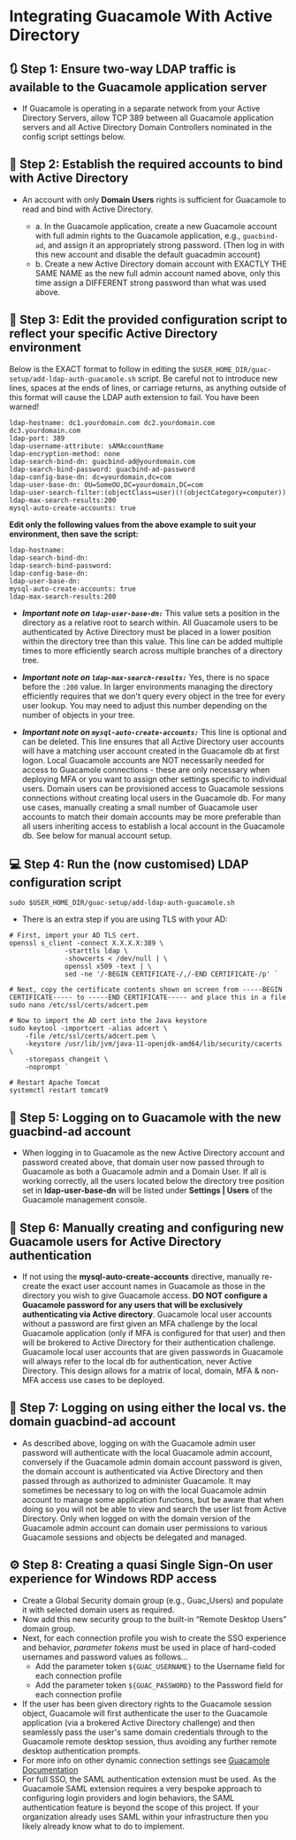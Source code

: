 # Integrating Guacamole With Active Directory

## :arrows_clockwise: **Step 1: Ensure two-way LDAP traffic is available to the Guacamole application server**

- If Guacamole is operating in a separate network from your Active Directory Servers, allow TCP 389 between all Guacamole application servers and all Active Directory Domain Controllers nominated in the config script settings below.

## :key: **Step 2: Establish the required accounts to bind with Active Directory**

- An account with only **Domain Users** rights is sufficient for Guacamole to read and bind with Active Directory. 

   - a. In the Guacamole application, create a new Guacamole account with full admin rights to the Guacamole application, e.g., `guacbind-ad`, and assign it an appropriately strong password. (Then log in with this new account and disable the default guacadmin account)
   - b. Create a new Active Directory domain account with EXACTLY THE SAME NAME as the new full admin account named above, only this time assign a DIFFERENT strong password than what was used above. 

## :pencil: **Step 3: Edit the provided configuration script to reflect your specific Active Directory environment**

Below is the EXACT format to follow in editing the `$USER_HOME_DIR/guac-setup/add-ldap-auth-guacamole.sh` script. Be careful not to introduce new lines, spaces at the ends of lines, or carriage returns, as anything outside of this format will cause the LDAP auth extension to fail. You have been warned! 

```
ldap-hostname: dc1.yourdomain.com dc2.yourdomain.com dc3.yourdomain.com
ldap-port: 389
ldap-username-attribute: sAMAccountName
ldap-encryption-method: none
ldap-search-bind-dn: guacbind-ad@yourdomain.com
ldap-search-bind-password: guacbind-ad-password
ldap-config-base-dn: dc=yourdomain,dc=com
ldap-user-base-dn: OU=SomeOU,DC=yourdomain,DC=com
ldap-user-search-filter:(objectClass=user)(!(objectCategory=computer))
ldap-max-search-results:200
mysql-auto-create-accounts: true
```

**Edit only the following values from the above example to suit your environment, then save the script:**

```
ldap-hostname:
ldap-search-bind-dn:
ldap-search-bind-password:
ldap-config-base-dn:
ldap-user-base-dn:
mysql-auto-create-accounts: true
ldap-max-search-results:200
```

- **_Important note on `ldap-user-base-dn:`_** This value sets a position in the directory as a relative root to search within. All Guacamole users to be authenticated by Active Directory must be placed in a lower position within the directory tree than this value. This line can be added multiple times to more efficiently search across multiple branches of a directory tree.

- **_Important note on `ldap-max-search-results:`_** Yes, there is no space before the `:200` value. In larger environments managing the directory efficiently requires that we don't query every object in the tree for every user lookup. You may need to adjust this number depending on the number of objects in your tree.

- **_Important note on `mysql-auto-create-accounts:`_** This line is optional and can be deleted. This line ensures that all Active Directory user accounts will have a matching user account created in the Guacamole db at first logon. Local Guacamole accounts are NOT necessarily needed for access to Guacamole connections - these are only necessary when deploying MFA or you want to assign other settings specific to individual users. Domain users can be provisioned access to Guacamole sessions connections without creating local users in the Guacamole db. For many use cases, manually creating a small number of Guacamole user accounts to match their domain accounts may be more preferable than all users inheriting access to establish a local account in the Guacamole db. See below for manual account setup.

## :computer: **Step 4: Run the (now customised) LDAP configuration script**

```shell
sudo $USER_HOME_DIR/guac-setup/add-ldap-auth-guacamole.sh
```

 - There is an extra step if you are using TLS with your AD:

```
# First, import your AD TLS cert. 
openssl s_client -connect X.X.X.X:389 \
              -starttls ldap \
              -showcerts < /dev/null | \
              openssl x509 -text | \
              sed -ne '/-BEGIN CERTIFICATE-/,/-END CERTIFICATE-/p' `

# Next, copy the certificate contents shown on screen from -----BEGIN CERTIFICATE----- to -----END CERTIFICATE----- and place this in a file
sudo nano /etc/ssl/certs/adcert.pem

# Now to import the AD cert into the Java keystore
sudo keytool -importcert -alias adcert \
	-file /etc/ssl/certs/adcert.pem \
	-keystore /usr/lib/jvm/java-11-openjdk-amd64/lib/security/cacerts \
	-storepass changeit \
	-noprompt `

# Restart Apache Tomcat
systemctl restart tomcat9
```

## :door: **Step 5: Logging on to Guacamole with the new guacbind-ad account**

- When logging in to Guacamole as the new Active Directory account and password created above, that domain user now passed through to Guacamole as both a Guacamole admin and a Domain User. If all is working correctly, all the users located below the directory tree position set in **ldap-user-base-dn** will be listed under **Settings | Users** of the Guacamole management console.

## :busts_in_silhouette: **Step 6: Manually creating and configuring new Guacamole users for Active Directory authentication**

- If not using the **mysql-auto-create-accounts** directive, manually re-create the exact user account names in Guacamole as those in the directory you wish to give Guacamole access. **DO NOT configure a Guacamole password for any users that will be exclusively authenticating via Active directory**. Guacamole local user accounts without a password are first given an MFA challenge by the local Guacamole application (only if MFA is configured for that user) and then will be brokered to Active Directory for their authentication challenge. Guacamole local user accounts that are given passwords in Guacamole will always refer to the local db for authentication, never Active Directory. This design allows for a matrix of local, domain, MFA & non-MFA access use cases to be deployed.

## :key: **Step 7: Logging on using either the local vs. the domain guacbind-ad account**

- As described above, logging on with the Guacamole admin user password will authenticate with the local Guacamole admin account, conversely if the Guacamole admin domain account password is given, the domain account is authenticated via Active Directory and then passed through as authorized to administer Guacamole. It may sometimes be necessary to log on with the local Guacamole admin account to manage some application functions, but be aware that when doing so you will not be able to view and search the user list from Active Directory. Only when logged on with the domain version of the Guacamole admin account can domain user permissions to various Guacamole sessions and objects be delegated and managed.

## :gear: **Step 8: Creating a quasi Single Sign-On user experience for Windows RDP access**

- Create a Global Security domain group (e.g., Guac_Users) and populate it with selected domain users as required. 
- Now add this new security group to the built-in “Remote Desktop Users” domain group.
- Next, for each connection profile you wish to create the SSO experience and behavior, _parameter_ _tokens_ must be used in place of hard-coded usernames and password values as follows... 
  - Add the parameter token `${GUAC_USERNAME}` to the Username field for each connection profile
  - Add the parameter token `${GUAC_PASSWORD}` to the Password field for each connection profile
- If the user has been given directory rights to the Guacamole session object, Guacamole will first authenticate the user to the Guacamole application (via a brokered Active Directory challenge) and then seamlessly pass the user's same domain credentials through to the Guacamole remote desktop session, thus avoiding any further remote desktop authentication prompts.
- For more info on other dynamic connection settings see [Guacamole Documentation](https://guacamole.apache.org/doc/gug/configuring-guacamole.html#parameter-tokens)
- For full SSO, the SAML authentication extension must be used. As the Guacamole SAML extension requires a very bespoke approach to configuring login providers and login behaviors, the SAML authentication feature is beyond the scope of this project. If your organization already uses SAML within your infrastructure then you likely already know what to do to implement.
